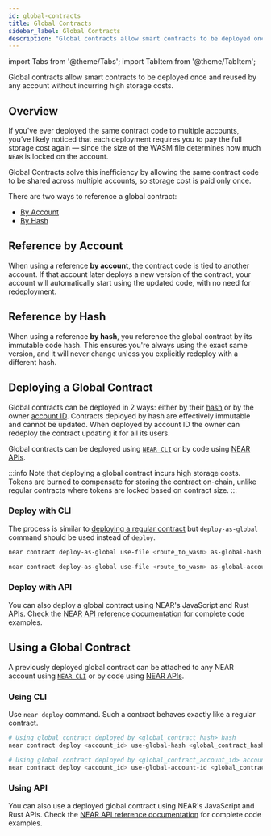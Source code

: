 ```yaml
---
id: global-contracts
title: Global Contracts
sidebar_label: Global Contracts
description: "Global contracts allow smart contracts to be deployed once and reused by any account without incurring high storage costs."
---
```

import Tabs from '@theme/Tabs';
import TabItem from '@theme/TabItem';

Global contracts allow smart contracts to be deployed once and reused by any account without incurring high storage costs.

## Overview

If you've ever deployed the same contract code to multiple accounts, you’ve likely noticed that each deployment requires you to pay the full storage cost again — since the size of the WASM file determines how much `NEAR` is locked on the account.

Global Contracts solve this inefficiency by allowing the same contract code to be shared across multiple accounts, so storage cost is paid only once.

There are two ways to reference a global contract:
- [By Account](#reference-by-account)
- [By Hash](#reference-by-hash)

## Reference by Account

When using a reference **by account**, the contract code is tied to another account. If that account later deploys a new version of the contract, your account will automatically start using the updated code, with no need for redeployment.

## Reference by Hash

When using a reference **by hash**, you reference the global contract by its immutable code hash. This ensures you're always using the exact same version, and it will never change unless you explicitly redeploy with a different hash.

## Deploying a Global Contract

Global contracts can be deployed in 2 ways: either by their [hash](#reference-by-hash) or by the owner [account ID](#reference-by-account).
Contracts deployed by hash are effectively immutable and cannot be updated.
When deployed by account ID the owner can redeploy the contract updating it for all its users.

Global contracts can be deployed using [`NEAR CLI`](#deploy-with-cli) or by code using [NEAR APIs](#deploy-with-api).

:::info
Note that deploying a global contract incurs high storage costs. Tokens are burned to compensate for storing the contract on-chain, unlike regular contracts where tokens are locked based on contract size.
:::

### Deploy with CLI

The process is similar to [deploying a regular contract](./release/deploy.md#deploying-the-contract) but `deploy-as-global` command should be used instead of `deploy`.

<Tabs groupId="cli-tabs">
  <TabItem value="by-hash" label="By Hash">

  ```bash
  near contract deploy-as-global use-file <route_to_wasm> as-global-hash <account_id> network-config testnet sign-with-keychain send
  ```
  </TabItem>

  <TabItem value="by-account-id" label="By Account Id">

  ```bash
  near contract deploy-as-global use-file <route_to_wasm> as-global-account-id <account_id> network-config testnet sign-with-keychain send
  ```
  </TabItem>
</Tabs>

### Deploy with API

You can also deploy a global contract using NEAR's JavaScript and Rust APIs.
Check the [NEAR API reference documentation](../tools/near-api.md#deploy-a-global-contract) for complete code examples.

## Using a Global Contract

A previously deployed global contract can be attached to any NEAR account using [`NEAR CLI`](#using-cli) or by code using [NEAR APIs](#using-api).

### Using CLI

Use `near deploy` command. Such a contract behaves exactly like a regular contract.

<Tabs groupId="cli-tabs">
  <TabItem value="by-hash" label="By Hash">

  ```bash
  # Using global contract deployed by <global_contract_hash> hash
  near contract deploy <account_id> use-global-hash <global_contract_hash> without-init-call network-config testnet
  ```
  </TabItem>

  <TabItem value="by-account-id" label="By Account Id">

  ```bash
  # Using global contract deployed by <global_contract_account_id> account id
  near contract deploy <account_id> use-global-account-id <global_contract_account_id> without-init-call network-config testnet
  ```
  </TabItem>
</Tabs>

### Using API

You can also use a deployed global contract using NEAR's JavaScript and Rust APIs.
Check the [NEAR API reference documentation](../tools/near-api.md#use-a-global-contract) for complete code examples.
